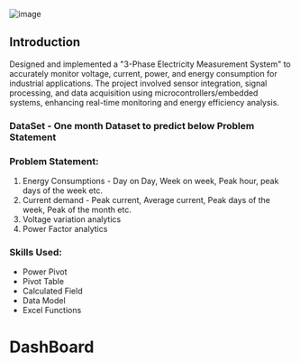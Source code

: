 ![image](https://github.com/user-attachments/assets/ba6942b4-0c07-4ea5-b2d0-cb721a037a75)

## Introduction
Designed and implemented a "3-Phase Electricity Measurement System" to accurately monitor voltage, current, power, and energy consumption for industrial applications. 
The project involved sensor integration, signal processing, and data acquisition using microcontrollers/embedded systems, enhancing real-time monitoring and energy efficiency analysis.

### DataSet - One month Dataset to predict below Problem Statement

### Problem Statement:
1. Energy Consumptions - Day on Day, Week on week, Peak hour, peak days of the week etc.
2. Current demand - Peak current, Average current, Peak days of the week, Peak of the month etc.
3. Voltage variation analytics
4. Power Factor analytics
   
### Skills Used:
- Power Pivot
- Pivot Table
- Calculated Field
- Data Model
- Excel Functions

# DashBoard 


